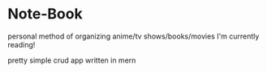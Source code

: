 # Note-Book
personal method of organizing anime/tv shows/books/movies I'm currently reading!

pretty simple crud app written in mern
